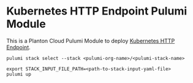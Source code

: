 # Kubernetes HTTP Endpoint Pulumi Module

This is a Planton Cloud Pulumi Module to deploy [Kubernetes HTTP Endpoint](https://github.com/plantoncloud/planton/apis/blob/main/cloud/planton/apis/code2cloud/v1/kubernetes/kuberneteshttpendpoint/state.proto#L15).

```shell
pulumi stack select --stack <pulumi-org-name>/<pulumi-stack-name>
```

```shell
export STACK_INPUT_FILE_PATH=<path-to-stack-input-yaml-file>
pulumi up
```
